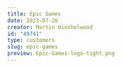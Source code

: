 ```yaml
---
title: Epic Games
date: 2023-07-26
creator: Martin Hinshelwood
id: "49741"
type: customers
slug: epic-games
preview: Epic-Games-logo-tight.png
---
```

